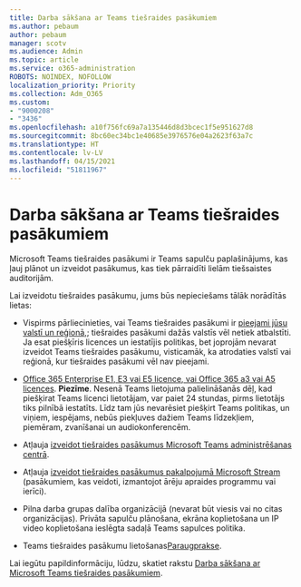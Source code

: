 ```yaml
---
title: Darba sākšana ar Teams tiešraides pasākumiem
ms.author: pebaum
author: pebaum
manager: scotv
ms.audience: Admin
ms.topic: article
ms.service: o365-administration
ROBOTS: NOINDEX, NOFOLLOW
localization_priority: Priority
ms.collection: Adm_O365
ms.custom:
- "9000208"
- "3436"
ms.openlocfilehash: a10f756fc69a7a135446d8d3bcec1f5e951627d8
ms.sourcegitcommit: 8bc60ec34bc1e40685e3976576e04a2623f63a7c
ms.translationtype: HT
ms.contentlocale: lv-LV
ms.lasthandoff: 04/15/2021
ms.locfileid: "51811967"
---
```

# <a name="getting-started-with-teams-live-events"></a>Darba sākšana ar Teams tiešraides pasākumiem

Microsoft Teams tiešraides pasākumi ir Teams sapulču paplašinājums, kas ļauj plānot un izveidot pasākumus, kas tiek pārraidīti lielām tiešsaistes auditorijām.

Lai izveidotu tiešraides pasākumu, jums būs nepieciešams tālāk norādītās lietas:

- Vispirms pārliecinieties, vai Teams tiešraides pasākumi ir [pieejami jūsu valstī un reģionā,](https://docs.microsoft.com/microsoftteams/teams-live-events/plan-for-teams-live-events#regional-availability); tiešraides pasākumi dažās valstīs vēl netiek atbalstīti.  Ja esat piešķīris licences un iestatījis politikas, bet joprojām nevarat izveidot Teams tiešraides pasākumu, visticamāk, ka atrodaties valstī vai reģionā, kur tiešraides pasākumi vēl nav pieejami.

- [Office 365 Enterprise E1, E3 vai E5 licence, vai Office 365 a3 vai A5 licences](https://docs.microsoft.com/microsoftteams/teams-live-events/set-up-for-teams-live-events#step-2-get-and-assign-licenses). **Piezīme**. Nesenā Teams lietojuma palielināšanās dēļ, kad piešķirat Teams licenci lietotājam, var paiet 24 stundas, pirms lietotājs tiks pilnībā iestatīts. Līdz tam jūs nevarēsiet piešķirt Teams politikas, un viņiem, iespējams, nebūs piekļuves dažiem Teams līdzekļiem, piemēram, zvanīšanai un audiokonferencēm.

- Atļauja [izveidot tiešraides pasākumus Microsoft Teams administrēšanas centrā](https://docs.microsoft.com/microsoftteams/teams-live-events/set-up-for-teams-live-events#create-or-edit-a-live-events-policy).

- Atļauja [izveidot tiešraides pasākumus pakalpojumā Microsoft Stream](https://docs.microsoft.com/microsoftteams/teams-live-events/what-are-teams-live-events) (pasākumiem, kas veidoti, izmantojot ārēju apraides programmu vai ierīci).

- Pilna darba grupas dalība organizācijā (nevarat būt viesis vai no citas organizācijas).
Privāta sapulču plānošana, ekrāna koplietošana un IP video koplietošana ieslēgta sadaļā Teams sapulces politika.

- Teams tiešraides pasākumu lietošanas[Paraugprakse](https://support.office.com/article/Best-practices-for-producing-a-Teams-live-event-e500370e-4dd1-4187-8b48-af10ef02cf42).

Lai iegūtu papildinformāciju, lūdzu, skatiet rakstu [Darba sākšana ar Microsoft Teams tiešraides pasākumiem](https://support.office.com/article/get-started-with-microsoft-teams-live-events-d077fec2-a058-483e-9ab5-1494afda578a).